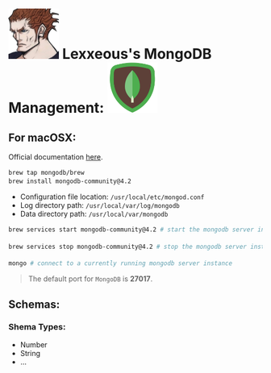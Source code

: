 <!-- MongoDB Management -->

# <img src="../.pics/Lexxeous/lexx_headshot_clear.png" width="100px"/> Lexxeous's MongoDB Management: <img src="../.pics/MongoDB/mongodb_logo.png" width="100"/>

## For macOSX:

Official documentation <a href="https://docs.mongodb.com/manual/tutorial/install-mongodb-on-os-x/">here</a>.

```bash
brew tap mongodb/brew
brew install mongodb-community@4.2
```

  * Configuration file location: `/usr/local/etc/mongod.conf`
  * Log directory path: `/usr/local/var/log/mongodb`
  * Data directory path: `/usr/local/var/mongodb`

```bash
brew services start mongodb-community@4.2 # start the mongodb server instance

brew services stop mongodb-community@4.2 # stop the mongodb server instance

mongo # connect to a currently running mongodb server instance
```

> The default port for `MongoDB` is **27017**.


## Schemas:

### Shema Types:

  * Number
  * String
  * ...